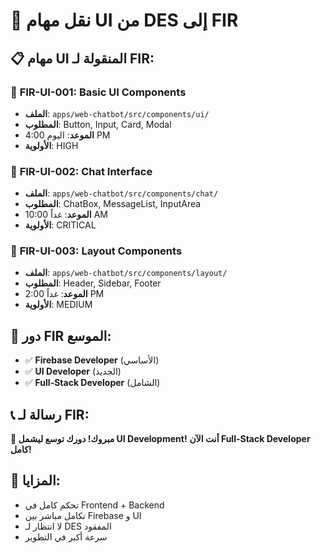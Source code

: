 # 🔄 نقل مهام UI من DES إلى FIR

## 📋 **مهام UI المنقولة لـ FIR:**

### 🎨 **FIR-UI-001: Basic UI Components**
- **الملف**: `apps/web-chatbot/src/components/ui/`
- **المطلوب**: Button, Input, Card, Modal
- **الموعد**: اليوم 4:00 PM
- **الأولوية**: HIGH

### 🎨 **FIR-UI-002: Chat Interface**
- **الملف**: `apps/web-chatbot/src/components/chat/`
- **المطلوب**: ChatBox, MessageList, InputArea
- **الموعد**: غداً 10:00 AM
- **الأولوية**: CRITICAL

### 🎨 **FIR-UI-003: Layout Components**
- **الملف**: `apps/web-chatbot/src/components/layout/`
- **المطلوب**: Header, Sidebar, Footer
- **الموعد**: غداً 2:00 PM
- **الأولوية**: MEDIUM

## 🎯 **دور FIR الموسع:**
- ✅ **Firebase Developer** (الأساسي)
- ✅ **UI Developer** (الجديد)
- ✅ **Full-Stack Developer** (الشامل)

## 📞 **رسالة لـ FIR:**
**🎉 مبروك! دورك توسع ليشمل UI Development!**
**أنت الآن Full-Stack Developer كامل!**

## 🚀 **المزايا:**
- تحكم كامل في Frontend + Backend
- تكامل مباشر بين Firebase و UI
- لا انتظار لـ DES المفقود
- سرعة أكبر في التطوير